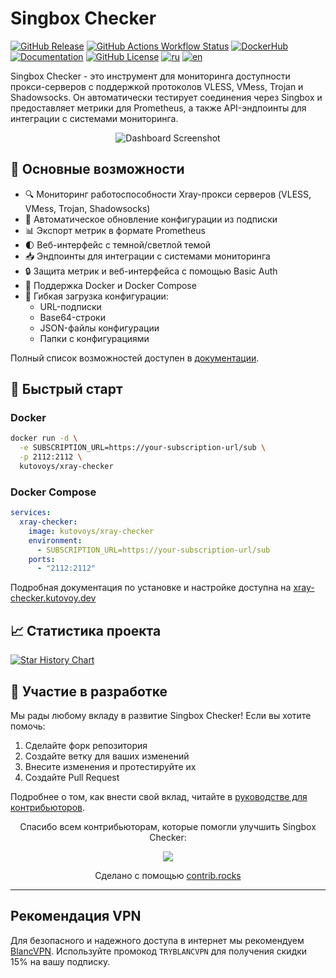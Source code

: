 # Singbox Checker

[![GitHub Release](https://img.shields.io/github/v/release/kutovoys/xray-checker?style=flat&color=blue)](https://github.com/kutovoys/xray-checker/releases/latest)
[![GitHub Actions Workflow Status](https://img.shields.io/github/actions/workflow/status/kutovoys/xray-checker/build-publish.yml)](https://github.com/kutovoys/xray-checker/actions/workflows/build-publish.yml)
[![DockerHub](https://img.shields.io/badge/DockerHub-kutovoys%2Fxray--checker-blue)](https://hub.docker.com/r/kutovoys/xray-checker/)
[![Documentation](https://img.shields.io/badge/docs-xray--checker.kutovoy.dev-blue)](https://xray-checker.kutovoy.dev/)
[![GitHub License](https://img.shields.io/github/license/kutovoys/xray-checker?color=greeen)](https://github.com/kutovoys/xray-checker/blob/main/LICENSE)
[![ru](https://img.shields.io/badge/lang-ru-blue)](https://github.com/kutovoys/xray-checker/blob/main/README_RU.md)
[![en](https://img.shields.io/badge/lang-en-red)](https://github.com/kutovoys/xray-checker/blob/main/README.md)

Singbox Checker - это инструмент для мониторинга доступности прокси-серверов с поддержкой протоколов VLESS, VMess, Trojan и Shadowsocks. Он автоматически тестирует соединения через Singbox и предоставляет метрики для Prometheus, а также API-эндпоинты для интеграции с системами мониторинга.

<div align="center">
  <img src=".github/screen/xray-checker.png" alt="Dashboard Screenshot">
</div>

## 🚀 Основные возможности

- 🔍 Мониторинг работоспособности Xray-прокси серверов (VLESS, VMess, Trojan, Shadowsocks)
- 🔄 Автоматическое обновление конфигурации из подписки
- 📊 Экспорт метрик в формате Prometheus
- 🌓 Веб-интерфейс с темной/светлой темой
- 📥 Эндпоинты для интеграции с системами мониторинга
- 🔒 Защита метрик и веб-интерфейса с помощью Basic Auth
- 🐳 Поддержка Docker и Docker Compose
- 📝 Гибкая загрузка конфигурации:
  - URL-подписки
  - Base64-строки
  - JSON-файлы конфигурации
  - Папки с конфигурациями

Полный список возможностей доступен в [документации](https://xray-checker.kutovoy.dev/ru/intro/features).

## 🚀 Быстрый старт

### Docker

```bash
docker run -d \
  -e SUBSCRIPTION_URL=https://your-subscription-url/sub \
  -p 2112:2112 \
  kutovoys/xray-checker
```

### Docker Compose

```yaml
services:
  xray-checker:
    image: kutovoys/xray-checker
    environment:
      - SUBSCRIPTION_URL=https://your-subscription-url/sub
    ports:
      - "2112:2112"
```

Подробная документация по установке и настройке доступна на [xray-checker.kutovoy.dev](https://xray-checker.kutovoy.dev/ru/intro/quick-start)

## 📈 Статистика проекта

<a href="https://star-history.com/#kutovoys/xray-checker&Date">
 <picture>
   <source media="(prefers-color-scheme: dark)" srcset="https://api.star-history.com/svg?repos=kutovoys/xray-checker&type=Date&theme=dark" />
   <source media="(prefers-color-scheme: light)" srcset="https://api.star-history.com/svg?repos=kutovoys/xray-checker&type=Date" />
   <img alt="Star History Chart" src="https://api.star-history.com/svg?repos=kutovoys/xray-checker&type=Date" />
 </picture>
</a>

## 🤝 Участие в разработке

Мы рады любому вкладу в развитие Singbox Checker! Если вы хотите помочь:

1. Сделайте форк репозитория
2. Создайте ветку для ваших изменений
3. Внесите изменения и протестируйте их
4. Создайте Pull Request

Подробнее о том, как внести свой вклад, читайте в [руководстве для контрибьюторов](https://xray-checker.kutovoy.dev/ru/contributing/development-guide).

<p align="center">
Спасибо всем контрибьюторам, которые помогли улучшить Singbox Checker:
</p>
<p align="center">
<a href="https://github.com/kutovoys/xray-checker/graphs/contributors">
  <img src="https://contrib.rocks/image?repo=kutovoys/xray-checker" />
</a>
</p>
<p align="center">
  Сделано с помощью <a rel="noopener noreferrer" target="_blank" href="https://contrib.rocks">contrib.rocks</a>
</p>

---

## Рекомендация VPN

Для безопасного и надежного доступа в интернет мы рекомендуем [BlancVPN](https://getblancvpn.com/?ref=xc-readme). Используйте промокод `TRYBLANCVPN` для получения скидки 15% на вашу подписку.
